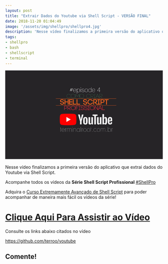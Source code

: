 ```yaml
---
layout: post
title: "Extrair Dados do Youtube via Shell Script - VERSÃO FINAL"
date: 2018-11-20 01:04:49
image: '/assets/img/shellpro/shellpro4.jpg'
description: 'Nesse vídeo finalizamos a primeira versão do aplicativo que extrai dados do Youtube via Shell Script.'
tags:
- shellpro
- bash
- shellscript
- terminal
---
```


![Extrair Dados do Youtube via Shell Script - VERSÃO FINAL](/assets/img/shellpro/shellpro4.jpg "Extrair Dados do Youtube via Shell Script - VERSÃO FINAL")

Nesse vídeo finalizamos a primeira versão do aplicativo que extrai dados do Youtube via Shell Script.

Acompanhe todos os vídeos da **Série Shell Script Profissional** [#ShellPro](http://bit.ly/shell-pro-root)

Adquira o [Curso Extremamente Avançado de Shell Script](http://terminalroot.com.br/shell) para poder acompanhar de maneira mais fácil os vídeos da série!

# [Clique Aqui Para Assistir ao Vídeo](https://youtu.be/8xwk2-j8lw8)

Consulte os links abaixo citados no vídeo

<https://github.com/terroo/youtube>


## Comente!

<script async src="https://pagead2.googlesyndication.com/pagead/js/adsbygoogle.js"></script>

<!-- Informat -->
<ins class="adsbygoogle"
 style="display:block"
 data-ad-client="ca-pub-2838251107855362"
 data-ad-slot="2327980059"
 data-ad-format="auto"
 data-full-width-responsive="true"></ins>

<script>
(adsbygoogle = window.adsbygoogle || []).push({});
</script>

